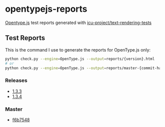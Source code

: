 # opentypejs-reports
[Opentype.js](https://github.com/opentypejs/opentype.js) test reports generated with [icu-project/text-rendering-tests](https://github.com/unicode-org/text-rendering-tests)

## Test Reports

This is the command I use to generate the reports for OpenType.js only:
```sh
python check.py --engine=OpenType.js --output=reports/{version}.html
# or
python check.py --engine=OpenType.js --output=reports/master-{commit-hash}.html
```

### Releases
* [1.3.3](https://connum.github.io/opentypejs-reports/reports/1.3.3.html)
* [1.3.4](https://connum.github.io/opentypejs-reports/reports/1.3.4.html)

### Master
* [f6b7548](https://connum.github.io/opentypejs-reports/reports/master-f6b7548809635ab05ac2a046579922bf3bca6a97.html)
